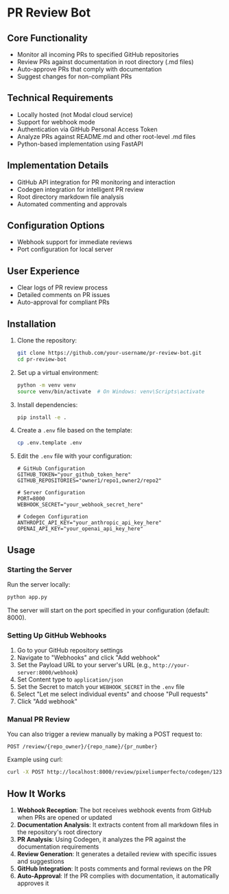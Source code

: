 # PR Review Bot

## Core Functionality

- Monitor all incoming PRs to specified GitHub repositories
- Review PRs against documentation in root directory (.md files)
- Auto-approve PRs that comply with documentation
- Suggest changes for non-compliant PRs

## Technical Requirements

- Locally hosted (not Modal cloud service)
- Support for webhook mode
- Authentication via GitHub Personal Access Token
- Analyze PRs against README.md and other root-level .md files
- Python-based implementation using FastAPI

## Implementation Details

- GitHub API integration for PR monitoring and interaction
- Codegen integration for intelligent PR review
- Root directory markdown file analysis
- Automated commenting and approvals

## Configuration Options

- Webhook support for immediate reviews
- Port configuration for local server

## User Experience

- Clear logs of PR review process
- Detailed comments on PR issues
- Auto-approval for compliant PRs

## Installation

1. Clone the repository:
   ```bash
   git clone https://github.com/your-username/pr-review-bot.git
   cd pr-review-bot
   ```

2. Set up a virtual environment:
   ```bash
   python -m venv venv
   source venv/bin/activate  # On Windows: venv\Scripts\activate
   ```

3. Install dependencies:
   ```bash
   pip install -e .
   ```

4. Create a `.env` file based on the template:
   ```bash
   cp .env.template .env
   ```

5. Edit the `.env` file with your configuration:
   ```
   # GitHub Configuration
   GITHUB_TOKEN="your_github_token_here"
   GITHUB_REPOSITORIES="owner1/repo1,owner2/repo2"
   
   # Server Configuration
   PORT=8000
   WEBHOOK_SECRET="your_webhook_secret_here"
   
   # Codegen Configuration
   ANTHROPIC_API_KEY="your_anthropic_api_key_here"
   OPENAI_API_KEY="your_openai_api_key_here"
   ```

## Usage

### Starting the Server

Run the server locally:

```bash
python app.py
```

The server will start on the port specified in your configuration (default: 8000).

### Setting Up GitHub Webhooks

1. Go to your GitHub repository settings
2. Navigate to "Webhooks" and click "Add webhook"
3. Set the Payload URL to your server's URL (e.g., `http://your-server:8000/webhook`)
4. Set Content type to `application/json`
5. Set the Secret to match your `WEBHOOK_SECRET` in the `.env` file
6. Select "Let me select individual events" and choose "Pull requests"
7. Click "Add webhook"

### Manual PR Review

You can also trigger a review manually by making a POST request to:

```
POST /review/{repo_owner}/{repo_name}/{pr_number}
```

Example using curl:

```bash
curl -X POST http://localhost:8000/review/pixeliumperfecto/codegen/123
```

## How It Works

1. **Webhook Reception**: The bot receives webhook events from GitHub when PRs are opened or updated
2. **Documentation Analysis**: It extracts content from all markdown files in the repository's root directory
3. **PR Analysis**: Using Codegen, it analyzes the PR against the documentation requirements
4. **Review Generation**: It generates a detailed review with specific issues and suggestions
5. **GitHub Integration**: It posts comments and formal reviews on the PR
6. **Auto-Approval**: If the PR complies with documentation, it automatically approves it